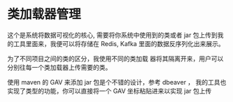 # 类加载器管理 

这个是系统将数据可视化的核心, 需要将你系统中使用到的类或者 jar 包上传到我的工具里面来，我便可以将存储在 Redis, Kafka 里面的数据反序列化出来展示。

为了不同项目之间的类的区分，我使用不同的类加载 器将其隔离开来，用户可以分别往每一个类加载器上传需要的类。

使用 maven 的 GAV 来添加 jar 包是个不错的设计，参考 dbeaver ， 我的工具也实现了类型的功能，你可以直接将一个 GAV 坐标粘贴进来以实现 jar 包上传